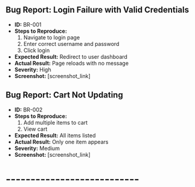 
## Bug Report: Login Failure with Valid Credentials
- **ID:** BR-001
- **Steps to Reproduce:**
  1. Navigate to login page
  2. Enter correct username and password
  3. Click login
- **Expected Result:** Redirect to user dashboard
- **Actual Result:** Page reloads with no message
- **Severity:** High
- **Screenshot:** [screenshot_link]

## Bug Report: Cart Not Updating
- **ID:** BR-002
- **Steps to Reproduce:**
  1. Add multiple items to cart
  2. View cart
- **Expected Result:** All items listed
- **Actual Result:** Only one item appears
- **Severity:** Medium
- **Screenshot:** [screenshot_link]

# --------------------------- 
